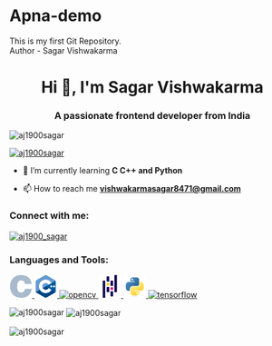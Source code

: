 # Apna-demo
This is my first Git Repository.
<br>
Author - Sagar Vishwakarma
<h1 align="center">Hi 👋, I'm Sagar Vishwakarma</h1>
<h3 align="center">A passionate frontend developer from India</h3>

<p align="left"> <img src="https://komarev.com/ghpvc/?username=aj1900sagar&label=Profile%20views&color=0e75b6&style=flat" alt="aj1900sagar" /> </p>

<p align="left"> <a href="https://github.com/ryo-ma/github-profile-trophy"><img src="https://github-profile-trophy.vercel.app/?username=aj1900sagar" alt="aj1900sagar" /></a> </p>

- 🌱 I’m currently learning **C C++ and Python**

- 📫 How to reach me **vishwakarmasagar8471@gmail.com**

<h3 align="left">Connect with me:</h3>
<p align="left">
<a href="https://instagram.com/aj1900_sagar" target="blank"><img align="center" src="https://raw.githubusercontent.com/rahuldkjain/github-profile-readme-generator/master/src/images/icons/Social/instagram.svg" alt="aj1900_sagar" height="30" width="40" /></a>
</p>

<h3 align="left">Languages and Tools:</h3>
<p align="left"> <a href="https://www.cprogramming.com/" target="_blank" rel="noreferrer"> <img src="https://raw.githubusercontent.com/devicons/devicon/master/icons/c/c-original.svg" alt="c" width="40" height="40"/> </a> <a href="https://www.w3schools.com/cpp/" target="_blank" rel="noreferrer"> <img src="https://raw.githubusercontent.com/devicons/devicon/master/icons/cplusplus/cplusplus-original.svg" alt="cplusplus" width="40" height="40"/> </a> <a href="https://opencv.org/" target="_blank" rel="noreferrer"> <img src="https://www.vectorlogo.zone/logos/opencv/opencv-icon.svg" alt="opencv" width="40" height="40"/> </a> <a href="https://pandas.pydata.org/" target="_blank" rel="noreferrer"> <img src="https://raw.githubusercontent.com/devicons/devicon/2ae2a900d2f041da66e950e4d48052658d850630/icons/pandas/pandas-original.svg" alt="pandas" width="40" height="40"/> </a> <a href="https://www.python.org" target="_blank" rel="noreferrer"> <img src="https://raw.githubusercontent.com/devicons/devicon/master/icons/python/python-original.svg" alt="python" width="40" height="40"/> </a> <a href="https://www.tensorflow.org" target="_blank" rel="noreferrer"> <img src="https://www.vectorlogo.zone/logos/tensorflow/tensorflow-icon.svg" alt="tensorflow" width="40" height="40"/> </a> </p>

<p><img align="left" src="https://github-readme-stats.vercel.app/api/top-langs?username=aj1900sagar&show_icons=true&locale=en&layout=compact" alt="aj1900sagar" /></p>

<p>&nbsp;<img align="center" src="https://github-readme-stats.vercel.app/api?username=aj1900sagar&show_icons=true&locale=en" alt="aj1900sagar" /></p>

<p><img align="center" src="https://github-readme-streak-stats.herokuapp.com/?user=aj1900sagar&" alt="aj1900sagar" /></p>
